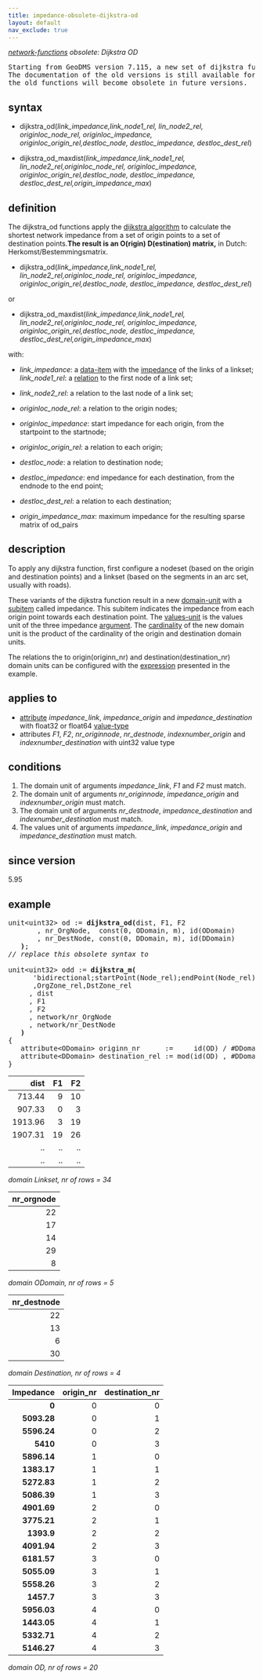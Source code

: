 ```yaml
---
title: impedance-obsolete-dijkstra-od
layout: default
nav_exclude: true
---
```

*[network-functions](network-functions) obsolete: Dijkstra OD*

<pre>
Starting from GeoDMS version 7.115, a new set of dijkstra functions replace the ones described below.
The documentation of the old versions is still available for backward compatibility,
the old functions will become obsolete in future versions.
</pre>

## syntax

- dijkstra_od(*link_impedance,link_node1_rel, lin_node2_rel, originloc_node_rel, originloc_impedance, originloc_origin_rel,destloc_node, destloc_impedance, destloc_dest_rel*)

- dijkstra_od_maxdist(*link_impedance,link_node1_rel, lin_node2_rel,originloc_node_rel, originloc_impedance, originloc_origin_rel,destloc_node, destloc_impedance, destloc_dest_rel,origin_impedance_max*)

## definition

The dijkstra_od functions apply the [dijkstra algorithm](https://en.wikipedia.org/wiki/Dijkstra's_algorithm) to calculate the shortest network impedance from a set of origin points to a set of destination points.**The result is an O(rigin) D(estination) matrix,** in Dutch: Herkomst/Bestemmingsmatrix.

- dijkstra_od(*link_impedance,link_node1_rel, lin_node2_rel,originloc_node_rel, originloc_impedance, originloc_origin_rel,destloc_node, destloc_impedance, destloc_dest_rel*)

or

- dijkstra_od_maxdist(*link_impedance,link_node1_rel, lin_node2_rel,originloc_node_rel, originloc_impedance, originloc_origin_rel,destloc_node, destloc_impedance, destloc_dest_rel,origin_impedance_max*)

with:

- *link_impedance*: a [data-item](data-item) with the [impedance](impedance) of the links of a linkset; *link_node1_rel*: a [relation](relation) to the first node of a link set;
- *link_node2_rel*: a relation to the last node of a link set;

- *originloc_node_rel*: a relation to the origin nodes;
- *originloc_impedance*: start impedance for each origin, from the startpoint to the startnode;
- *originloc_origin_rel*: a relation to each origin;

- *destloc_node*: a relation to destination node;
- *destloc_impedance*: end impedance for each destination, from the endnode to the end point;
- *destloc_dest_rel*: a relation to each destination;

- *origin_impedance_max*: maximum impedance for the resulting sparse matrix of od_pairs

## description

To apply any dijkstra function, first configure a nodeset (based on the origin and destination points) and a linkset (based on the segments in an arc set, usually with roads).

These variants of the dijkstra function result in a new [domain-unit](domain-unit) with a [subitem](subitem) called impedance. This subitem indicates the impedance from each origin point towards each destination point. The [values-unit](values-unit) is the values unit of the three impedance
[argument](argument). The [cardinality](cardinality) of the new domain unit is the product of the cardinality of the origin and destination domain units.

The relations the to origin(originn_nr) and destination(destination_nr) domain units can be configured with the [expression](expression) presented in the example.

## applies to

- [attribute](attribute) *impedance_link*, *impedance_origin* and *impedance_destination* with float32 or float64 [value-type](value-type)
- attributes *F1*, *F2*, *nr_originnode*, *nr_destnode*, *indexnumber_origin* and *indexnumber_destination* with uint32 value type

## conditions

1. The domain unit of arguments *impedance_link*, *F1* and *F2* must match.
2. The domain unit of arguments *nr_originnode*, *impedance_origin*  and *indexnumber_origin* must match.
3. The domain unit of arguments *nr_destnode*, *impedance_destination* and *indexnumber_destination* must match.
4. The values unit of arguments *impedance_link*, *impedance_origin* and *impedance_destination* must match.

## since version

5.95

## example

<pre>
unit&lt;uint32&gt; od := <B>dijkstra_od(</B>dist, F1, F2
       , nr_OrgNode,  const(0, ODomain, m), id(ODomain)
       , nr_DestNode, const(0, DDomain, m), id(DDomain)
   <B>)</B>;
<I>// replace this obsolete syntax to</I>

unit&lt;uint32&gt; odd := <B>dijkstra_m(</B>
      'bidirectional;startPoint(Node_rel);endPoint(Node_rel);od:impedance
      ,OrgZone_rel,DstZone_rel
     , dist
     , F1
     , F2
     , network/nr_OrgNode
     , network/nr_DestNode
   <B>)</B>
{
   attribute&lt;ODomain&gt; originn_nr      :=     id(OD) / #DDomain;
   attribute&lt;DDomain&gt; destination_rel := mod(id(OD) , #DDomain);
}
</pre>

| dist    | F1  | F2  |
|--------:|----:|----:|
| 713.44  | 9   | 10  |
| 907.33  | 0   | 3   |
| 1913.96 | 3   | 19  |
| 1907.31 | 19  | 26  |
| ..      | ..  | ..  |
| ..      | ..  | ..  |

*domain Linkset, nr of rows = 34*

| nr_orgnode |
|-----------:|
| 22         |
| 17         |
| 14         |
| 29         |
| 8          |

*domain ODomain, nr of rows = 5*

| nr_destnode |
|------------:|
| 22          |
| 13          |
| 6           |
| 30          |

*domain Destination, nr of rows = 4*

| **Impedance** | origin_nr | destination_nr |
|--------------:|----------:|---------------:|
| **0**         | 0         | 0              |
| **5093.28**   | 0         | 1              |
| **5596.24**   | 0         | 2              |
| **5410**      | 0         | 3              |
| **5896.14**   | 1         | 0              |
| **1383.17**   | 1         | 1              |
| **5272.83**   | 1         | 2              |
| **5086.39**   | 1         | 3              |
| **4901.69**   | 2         | 0              |
| **3775.21**   | 2         | 1              |
| **1393.9**    | 2         | 2              |
| **4091.94**   | 2         | 3              |
| **6181.57**   | 3         | 0              |
| **5055.09**   | 3         | 1              |
| **5558.26**   | 3         | 2              |
| **1457.7**    | 3         | 3              |
| **5956.03**   | 4         | 0              |
| **1443.05**   | 4         | 1              |
| **5332.71**   | 4         | 2              |
| **5146.27**   | 4         | 3              |

*domain OD, nr of rows = 20*
